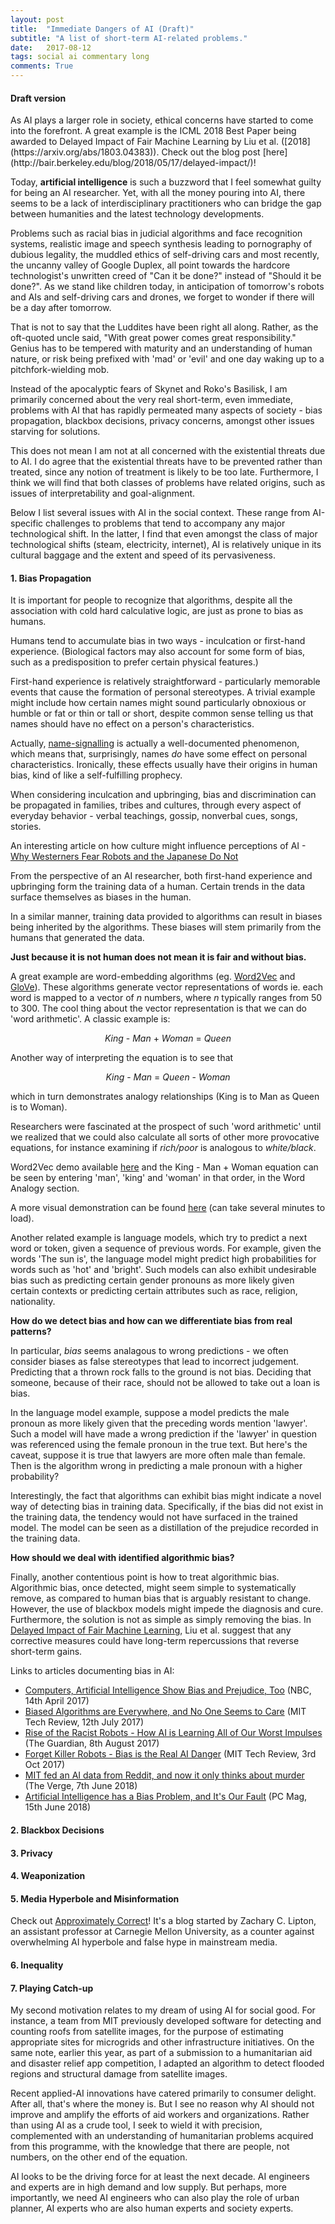 ```yaml
---
layout: post
title:  "Immediate Dangers of AI (Draft)"
subtitle: "A list of short-term AI-related problems."
date:   2017-08-12
tags: social ai commentary long
comments: True
---
```


#### Draft version

<div class='note note-left'>
	As AI plays a larger role in society, ethical concerns have started to come into the forefront. A great example is the ICML 2018 Best Paper being awarded to Delayed Impact of Fair Machine Learning by Liu et al. ([2018](https://arxiv.org/abs/1803.04383)). Check out the blog post [here](http://bair.berkeley.edu/blog/2018/05/17/delayed-impact/)!
</div>

Today, **artificial intelligence** is such a buzzword that I feel somewhat guilty for being an AI researcher. Yet, with all the money pouring into AI, there seems to be a lack of interdisciplinary practitioners who can bridge the gap between humanities and the latest technology developments. 

Problems such as racial bias in judicial algorithms and face recognition systems, realistic image and speech synthesis leading to pornography of dubious legality, the muddled ethics of self-driving cars and most recently, the uncanny valley of Google Duplex, all point towards the hardcore technologist's unwritten creed of "Can it be done?" instead of "Should it be done?". As we stand like children today, in anticipation of tomorrow's robots and AIs and self-driving cars and drones, we forget to wonder if there will be a day after tomorrow.

That is not to say that the Luddites have been right all along. Rather, as the oft-quoted uncle said, "With great power comes great responsibility." Genius has to be tempered with maturity and an understanding of human nature, or risk being prefixed with 'mad' or 'evil' and one day waking up to a pitchfork-wielding mob.

Instead of the apocalyptic fears of Skynet and Roko's Basilisk, I am primarily concerned about the very real short-term, even immediate, problems with AI that has rapidly permeated many aspects of society - bias propagation, blackbox decisions, privacy concerns, amongst other issues starving for solutions.

<div class='note note-right'>
	This does not mean I am not at all concerned with the existential threats due to AI. I do agree that the existential threats have to be prevented rather than treated, since any notion of treatment is likely to be too late. Furthermore, I think we will find that both classes of problems have related origins, such as issues of interpretability and goal-alignment.
</div>

Below I list several issues with AI in the social context. These range from AI-specific challenges to problems that tend to accompany any major technological shift. In the latter, I find that even amongst the class of major technological shifts (steam, electricity, internet), AI is relatively unique in its cultural baggage and the extent and speed of its pervasiveness.

#### 1. Bias Propagation

It is important for people to recognize that algorithms, despite all the association with cold hard calculative logic, are just as prone to bias as humans.

Humans tend to accumulate bias in two ways - inculcation or first-hand experience. (Biological factors may also account for some form of bias, such as a predisposition to prefer certain physical features.) 

First-hand experience is relatively straightforward - particularly memorable events that cause the formation of personal stereotypes. A trivial example might include how certain names might sound particularly obnoxious or humble or fat or thin or tall or short, despite common sense telling us that names should have no effect on a person's characteristics. 

<div class='note note-left'>
	Actually, <a href='https://www.newyorker.com/tech/elements/why-your-name-matters'>name-signalling</a> is actually a well-documented phenomenon, which means that, surprisingly, names <i>do</i> have some effect on personal characteristics. Ironically, these effects usually have their origins in human bias, kind of like a self-fulfilling prophecy.
</div>

When considering inculcation and upbringing, bias and discrimination can be propagated in families, tribes and cultures, through every aspect of everyday behavior - verbal teachings, gossip, nonverbal cues, songs, stories.

<div class='note note-right'>
	An interesting article on how culture might influence perceptions of AI - <a href='https://www.wired.com/story/ideas-joi-ito-robot-overlords/'>Why Westerners Fear Robots and the Japanese Do Not</a>
</div>

From the perspective of an AI researcher, both first-hand experience and upbringing form the training data of a human. Certain trends in the data surface themselves as biases in the human. 

In a similar manner, training data provided to algorithms can result in biases being inherited by the algorithms. These biases will stem primarily from the humans that generated the data.

**Just because it is not human does not mean it is fair and without bias.**

A great example are word-embedding algorithms (eg. [Word2Vec](https://arxiv.org/abs/1301.3781) and [GloVe](https://nlp.stanford.edu/pubs/glove.pdf)). These algorithms generate vector representations of words ie. each word is mapped to a vector of <span class='math'><i>n</i></span> numbers, where <span class='math'><i>n</i></span> typically ranges from 50 to 300. The cool thing about the vector representation is that we can do 'word arithmetic'. A classic example is: 

<p style='text-align: center;'><span class='math'><i>King</i> - <i>Man</i> + <i>Woman</i> = <i>Queen</i></span></p>

Another way of interpreting the equation is to see that

<p style='text-align: center;'><span class='math'><i>King</i> - <i>Man</i> = <i>Queen</i> - <i>Woman</i></span></p>

which in turn demonstrates analogy relationships (King is to Man as Queen is to Woman). 

Researchers were fascinated at the prospect of such 'word arithmetic' until we realized that we could also calculate all sorts of other more provocative equations, for instance examining if *rich/poor* is analogous to *white/black*.

<div class='note note-right'>
	<p>
		Word2Vec demo available <a href='http://bionlp-www.utu.fi/wv_demo/'>here</a> and the King - Man + Woman equation can be seen by entering 'man', 'king' and 'woman' in that order, in the Word Analogy section.
	</p>
	<p>
		A more visual demonstration can be found <a href='https://lamyiowce.github.io/word2viz/'>here</a> (can take several minutes to load).
	</p>
</div>

Another related example is language models, which try to predict a next word or token, given a sequence of previous words. For example, given the words 'The sun is', the language model might predict high probabilities for words such as 'hot' and 'bright'. Such models can also exhibit undesirable bias such as predicting certain gender pronouns as more likely given certain contexts or predicting certain attributes such as race, religion, nationality.

**How do we detect bias and how can we differentiate bias from real patterns?**

In particular, *bias* seems analagous to wrong predictions - we often consider biases as false stereotypes that lead to incorrect judgement. Predicting that a thrown rock falls to the ground is not bias. Deciding that someone, because of their race, should not be allowed to take out a loan is bias. 

In the language model example, suppose a model predicts the male pronoun as more likely given that the preceding words mention 'lawyer'. Such a model will have made a wrong prediction if the 'lawyer' in question was referenced using the female pronoun in the true text. But here's the caveat, suppose it is true that lawyers are more often male than female. Then is the algorithm wrong in predicting a male pronoun with a higher probability?

Interestingly, the fact that algorithms can exhibit bias might indicate a novel way of detecting bias in training data. Specifically, if the bias did not exist in the training data, the tendency would not have surfaced in the trained model. The model can be seen as a distillation of the prejudice recorded in the training data.

**How should we deal with identified algorithmic bias?**

Finally, another contentious point is how to treat algorithmic bias. Algorithmic bias, once detected, might seem simple to systematically remove, as compared to human bias that is arguably resistant to change. However, the use of blackbox models might impede the diagnosis and cure. Furthermore, the solution is not as simple as simply removing the bias. In [Delayed Impact of Fair Machine Learning](http://bair.berkeley.edu/blog/2018/05/17/delayed-impact/), Liu et al. suggest that any corrective measures could have long-term repercussions that reverse short-term gains.

Links to articles documenting bias in AI:

- [Computers, Artificial Intelligence Show Bias and Prejudice, Too](https://www.nbcnews.com/health/health-news/computers-artificial-intelligence-show-bias-prejudice-too-n746206) (NBC, 14th April 2017)
- [Biased Algorithms are Everywhere, and No One Seems to Care](https://www.technologyreview.com/s/608248/biased-algorithms-are-everywhere-and-no-one-seems-to-care/) (MIT Tech Review, 12th July 2017)
- [Rise of the Racist Robots - How AI is Learning All of Our Worst Impulses](https://www.theguardian.com/inequality/2017/aug/08/rise-of-the-racist-robots-how-ai-is-learning-all-our-worst-impulses) (The Guardian, 8th August 2017)
- [Forget Killer Robots - Bias is the Real AI Danger](https://www.technologyreview.com/s/608986/forget-killer-robotsbias-is-the-real-ai-danger/) (MIT Tech Review, 3rd Oct 2017)
- [MIT fed an AI data from Reddit, and now it only thinks about murder](https://www.theverge.com/2018/6/7/17437454/mit-ai-psychopathic-reddit-data-algorithmic-bias) (The Verge, 7th June 2018)
- [Artificial Intelligence has a Bias Problem, and It's Our Fault](https://sea.pcmag.com/netflix/26863/feature/artificial-intelligence-has-a-bias-problem-and-its-our-fault) (PC Mag, 15th June 2018)

#### 2. Blackbox Decisions

#### 3. Privacy

#### 4. Weaponization

#### 5. Media Hyperbole and Misinformation

<div class='note note-right'>
	Check out <a href='http://approximatelycorrect.com/'>Approximately Correct</a>! It's a blog started by Zachary C. Lipton, an assistant professor at Carnegie Mellon University, as a counter against overwhelming AI hyperbole and false hype in mainstream media.
</div>

#### 6. Inequality

#### 7. Playing Catch-up

My second motivation relates to my dream of using AI for social good. For instance, a team from MIT previously developed software for detecting and counting roofs from satellite images, for the purpose of estimating appropriate sites for microgrids and other infrastructure initiatives. On the same note, earlier this year, as part of a submission to a humanitarian aid and disaster relief app competition, I adapted an algorithm to detect flooded regions and structural damage from satellite images. 

Recent applied-AI innovations have catered primarily to consumer delight. After all, that's where the money is. But I see no reason why AI should not improve and amplify the efforts of aid workers and organizations. Rather than using AI as a crude tool, I seek to wield it with precision, complemented with an understanding of humanitarian problems acquired from this programme, with the knowledge that there are people, not numbers, on the other end of the equation.

AI looks to be the driving force for at least the next decade. AI engineers and experts are in high demand and low supply. But perhaps, more importantly, we need AI engineers who can also play the role of urban planner, AI experts who are also human experts and society experts.

